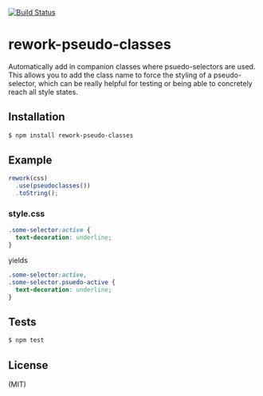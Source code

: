 
[![Build Status](https://travis-ci.org/SlexAxton/rework-pseudo-classes.png)](https://travis-ci.org/SlexAxton/rework-pseudo-classes)


# rework-pseudo-classes

Automatically add in companion classes where psuedo-selectors are used. This allows you to add the
class name to force the styling of a pseudo-selector, which can be really helpful for testing
or being able to concretely reach all style states.

## Installation

```bash
$ npm install rework-pseudo-classes
```

## Example

```js
rework(css)
  .use(pseudoclasses())
  .toString();
```

### style.css

```css
.some-selector:active {
  text-decoration: underline;
}
```

yields

```css
.some-selector:active,
.some-selector.psuedo-active {
  text-decoration: underline;
}
```

## Tests

```bash
$ npm test
```

## License

(MIT)
